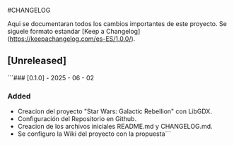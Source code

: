 #CHANGELOG

Aqui se documentaran todos los cambios importantes de este proyecto.
Se siguele formato estandar [Keep a Changelog] (https://keepachangelog.com/es-ES/1.0.0/).


## [Unreleased]

´´´### [0.1.0] - 2025 - 06 - 02
### Added
- Creacion del proyecto "Star Wars: Galactic Rebellion" con LibGDX.
- Configuración del Repositorio en Github.
- Creacion de los archivos iniciales README.md y CHANGELOG.md.
- Se configuro la Wiki del proyecto con la propuesta´´´

